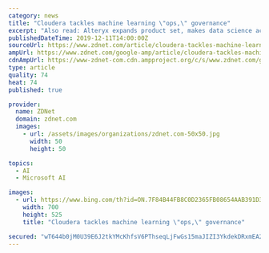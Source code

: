 ```yaml
---
category: news
title: "Cloudera tackles machine learning \"ops,\" governance"
excerpt: "Also read: Alteryx expands product set, makes data science acquisition The major cloud providers are no strangers to MLOps either. For example, Azure Machine Learning has experiment management built in (and announced in April that it was joining the MLflow project) and Amazon Web Services announced several ML capabilities last week at its re ..."
publishedDateTime: 2019-12-11T14:00:00Z
sourceUrl: https://www.zdnet.com/article/cloudera-tackles-machine-learning-ops-governance/
ampUrl: https://www.zdnet.com/google-amp/article/cloudera-tackles-machine-learning-ops-governance/
cdnAmpUrl: https://www-zdnet-com.cdn.ampproject.org/c/s/www.zdnet.com/google-amp/article/cloudera-tackles-machine-learning-ops-governance/
type: article
quality: 74
heat: 74
published: true

provider:
  name: ZDNet
  domain: zdnet.com
  images:
    - url: /assets/images/organizations/zdnet.com-50x50.jpg
      width: 50
      height: 50

topics:
  - AI
  - Microsoft AI

images:
  - url: https://www.bing.com/th?id=ON.7F84B44FB8C0D2365FB08654AAB391D3
    width: 700
    height: 525
    title: "Cloudera tackles machine learning \"ops,\" governance"

secured: "wT644b0jM0U39E6J2tkYMcKhfsV6PThseqLjFwGs15maJIZI3YkdekDRxmEA2jSIq64FB2CBYAPLEYIJD2faEmf6QbD0CHXiGXo5VFOehNB9b70LzhYZdyrAESCwZrtcKfyxKzK+GIVcGWw0N7Qp+hrOY42le/s/bWeJ7xQkU+9cxKsTyLu0nvnR+hsorgwUaTpfdKGAbzMuEctOhcbp7wEl5w+Gn7lL0/Ud4Cep7YgZfNCJq8AMy0OSzszHAcjS1+yXSj9ZGKv+DteSmejTtQ==;5npjgjke5afirIXLFZB9Ww=="
---
```


